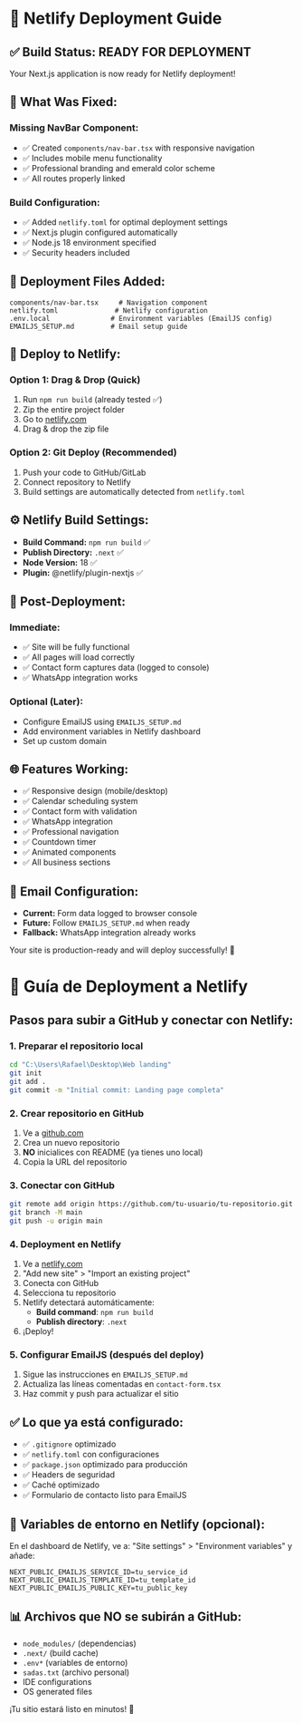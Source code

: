 # 🚀 Netlify Deployment Guide

## ✅ Build Status: READY FOR DEPLOYMENT

Your Next.js application is now ready for Netlify deployment!

## 🔧 What Was Fixed:

### **Missing NavBar Component:**
- ✅ Created `components/nav-bar.tsx` with responsive navigation
- ✅ Includes mobile menu functionality
- ✅ Professional branding and emerald color scheme
- ✅ All routes properly linked

### **Build Configuration:**
- ✅ Added `netlify.toml` for optimal deployment settings
- ✅ Next.js plugin configured automatically
- ✅ Node.js 18 environment specified
- ✅ Security headers included

## 📁 Deployment Files Added:
```
components/nav-bar.tsx     # Navigation component
netlify.toml              # Netlify configuration
.env.local               # Environment variables (EmailJS config)
EMAILJS_SETUP.md         # Email setup guide
```

## 🚀 Deploy to Netlify:

### **Option 1: Drag & Drop (Quick)**
1. Run `npm run build` (already tested ✅)
2. Zip the entire project folder
3. Go to [netlify.com](https://netlify.com)
4. Drag & drop the zip file

### **Option 2: Git Deploy (Recommended)**
1. Push your code to GitHub/GitLab
2. Connect repository to Netlify
3. Build settings are automatically detected from `netlify.toml`

## ⚙️ Netlify Build Settings:
- **Build Command:** `npm run build` ✅
- **Publish Directory:** `.next` ✅
- **Node Version:** 18 ✅
- **Plugin:** @netlify/plugin-nextjs ✅

## 🔧 Post-Deployment:

### **Immediate:**
- ✅ Site will be fully functional
- ✅ All pages will load correctly
- ✅ Contact form captures data (logged to console)
- ✅ WhatsApp integration works

### **Optional (Later):**
- Configure EmailJS using `EMAILJS_SETUP.md`
- Add environment variables in Netlify dashboard
- Set up custom domain

## 🌐 Features Working:
- ✅ Responsive design (mobile/desktop)
- ✅ Calendar scheduling system
- ✅ Contact form with validation
- ✅ WhatsApp integration
- ✅ Professional navigation
- ✅ Countdown timer
- ✅ Animated components
- ✅ All business sections

## 📧 Email Configuration:
- **Current:** Form data logged to browser console
- **Future:** Follow `EMAILJS_SETUP.md` when ready
- **Fallback:** WhatsApp integration already works

Your site is production-ready and will deploy successfully! 🎉
# 🚀 Guía de Deployment a Netlify

## Pasos para subir a GitHub y conectar con Netlify:

### 1. Preparar el repositorio local
```bash
cd "C:\Users\Rafael\Desktop\Web landing"
git init
git add .
git commit -m "Initial commit: Landing page completa"
```

### 2. Crear repositorio en GitHub
1. Ve a [github.com](https://github.com)
2. Crea un nuevo repositorio
3. **NO** inicialices con README (ya tienes uno local)
4. Copia la URL del repositorio

### 3. Conectar con GitHub
```bash
git remote add origin https://github.com/tu-usuario/tu-repositorio.git
git branch -M main
git push -u origin main
```

### 4. Deployment en Netlify
1. Ve a [netlify.com](https://netlify.com)
2. "Add new site" > "Import an existing project"
3. Conecta con GitHub
4. Selecciona tu repositorio
5. Netlify detectará automáticamente:
   - **Build command**: `npm run build`
   - **Publish directory**: `.next`
6. ¡Deploy!

### 5. Configurar EmailJS (después del deploy)
1. Sigue las instrucciones en `EMAILJS_SETUP.md`
2. Actualiza las líneas comentadas en `contact-form.tsx`
3. Haz commit y push para actualizar el sitio

## ✅ Lo que ya está configurado:

- ✅ `.gitignore` optimizado
- ✅ `netlify.toml` con configuraciones
- ✅ `package.json` optimizado para producción
- ✅ Headers de seguridad
- ✅ Caché optimizado
- ✅ Formulario de contacto listo para EmailJS

## 🔧 Variables de entorno en Netlify (opcional):

En el dashboard de Netlify, ve a:
"Site settings" > "Environment variables" y añade:

```
NEXT_PUBLIC_EMAILJS_SERVICE_ID=tu_service_id
NEXT_PUBLIC_EMAILJS_TEMPLATE_ID=tu_template_id  
NEXT_PUBLIC_EMAILJS_PUBLIC_KEY=tu_public_key
```

## 📊 Archivos que NO se subirán a GitHub:

- `node_modules/` (dependencias)
- `.next/` (build cache)
- `.env*` (variables de entorno)
- `sadas.txt` (archivo personal)
- IDE configurations
- OS generated files

¡Tu sitio estará listo en minutos! 🎉
